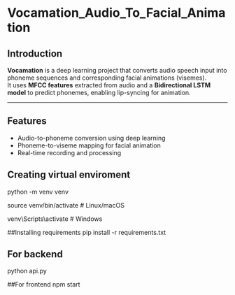 # Vocamation_Audio_To_Facial_Animation
## Introduction

**Vocamation** is a deep learning project that converts audio speech input into phoneme sequences and corresponding facial animations (visemes).  
It uses **MFCC features** extracted from audio and a **Bidirectional LSTM model** to predict phonemes, enabling lip-syncing for animation.

---

## Features
- Audio-to-phoneme conversion using deep learning
- Phoneme-to-viseme mapping for facial animation
- Real-time recording and processing

 ## Creating virtual enviroment
  python -m venv venv

  
  source venv/bin/activate    # Linux/macOS

  
  venv\Scripts\activate       # Windows

##Installing requirements
  pip install -r requirements.txt

## For backend
python api.py

##For frontend
npm start
